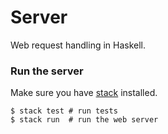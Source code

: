 # Server

Web request handling in Haskell.

### Run the server

Make sure you have [stack](https://docs.haskellstack.org/en/stable/) installed.

```shell
$ stack test # run tests
$ stack run  # run the web server
```
